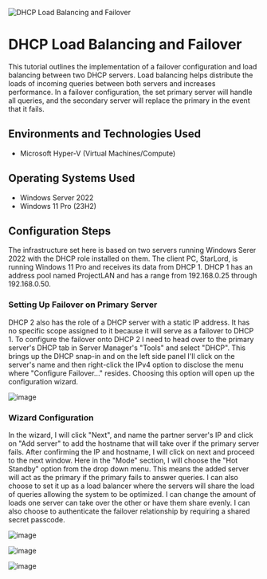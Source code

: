 ![DHCP Load Balancing and Failover](https://github.com/jonathansantacruz3/DHCP-Load-Balancing-and-Failover/assets/151465848/bb187560-3750-4122-b0b9-11860ec0a96a)


<h1>DHCP Load Balancing and Failover</h1>
This tutorial outlines the implementation of a failover configuration and load balancing between two DHCP servers. Load balancing helps distribute the loads of incoming queries between both servers and increases performance. In a failover configuration, the set primary server will handle all queries, and the secondary server will replace the primary in the event that it fails.   <br />


<h2>Environments and Technologies Used</h2>

- Microsoft Hyper-V (Virtual Machines/Compute)
  
<h2>Operating Systems Used </h2>

- Windows Server 2022
- Windows 11 Pro (23H2)

<h2>Configuration Steps</h2>

The infrastructure set here is based on two servers running Windows Serer 2022 with the DHCP role installed on them. The client PC, StarLord, is running Windows 11 Pro and receives its data from DHCP 1. DHCP 1 has an address pool named ProjectLAN and has a range from 192.168.0.25 through 192.168.0.50. 

<h3>Setting Up Failover on Primary Server</h3>
DHCP 2 also has the role of a DHCP server with a static IP address. It has no specific scope assigned to it because it will serve as a failover to DHCP 1. To configure the failover onto DHCP 2 I need to head over to the primary server's DHCP tab in Server Manager's "Tools" and select "DHCP". This brings up the DHCP snap-in and on the left side panel I'll click on the server's name and then right-click the IPv4 option to disclose the menu where "Configure Failover..." resides. Choosing this option will open up the configuration wizard. 

![image](https://github.com/jonathansantacruz3/DHCP-Load-Balancing-and-Failover/assets/151465848/9f23b309-1947-46c2-9bf1-fd556863c0cb)


<h3>Wizard Configuration</h3>
In the wizard, I will click "Next", and name the partner server's IP and click on "Add server" to add the hostname that will take over if the primary server fails. After confirming the IP and hostname, I will click on next and proceed to the next window. Here in the "Mode" section, I will choose the "Hot Standby" option from the drop down menu. This means the added server will act as the primary if the primary fails to answer queries. I can also choose to set it up as a load balancer where the servers will share the load of queries allowing the system to be optimized. I can change the amount of loads one server can take over the other or have them share evenly. I can also choose to authenticate the failover relationship by requiring a shared secret passcode. 

![image](https://github.com/jonathansantacruz3/DHCP-Load-Balancing-and-Failover/assets/151465848/e5a5de65-f94d-493a-8ebb-7e1deacf28f2)


![image](https://github.com/jonathansantacruz3/DHCP-Load-Balancing-and-Failover/assets/151465848/ae307870-382c-4394-8073-d8f00ea800a8)


![image](https://github.com/jonathansantacruz3/DHCP-Load-Balancing-and-Failover/assets/151465848/027593a7-becf-46b6-a471-bf9803535ef6)

